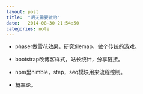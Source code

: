 ```yaml
---
layout: post
title:  "明天需要做的"
date:   2014-08-30 21:54:50
categories: note
---
```


* phaser做雪花效果，研究tilemap，做个传统的游戏。

* bootstrap改博客样式，站长统计，分享链接。

* npm里nimble，step，seq模块用来流程控制。

* 概率论。